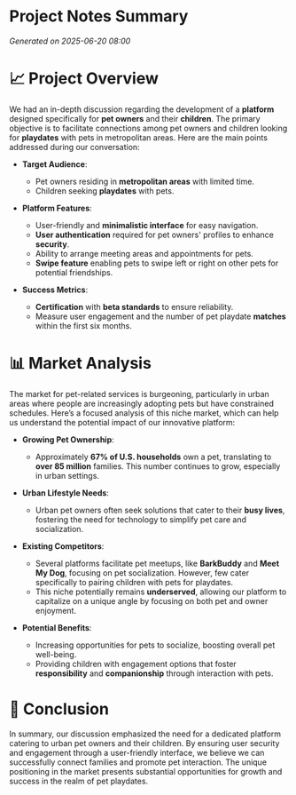 # Project Notes Summary

*Generated on 2025-06-20 08:00*

# 📈 **Project Overview**

We had an in-depth discussion regarding the development of a **platform** designed specifically for **pet owners** and their **children**. The primary objective is to facilitate connections among pet owners and children looking for **playdates** with pets in metropolitan areas. Here are the main points addressed during our conversation:

- **Target Audience**: 
  - Pet owners residing in **metropolitan areas** with limited time.
  - Children seeking **playdates** with pets. 
  
- **Platform Features**:
  - User-friendly and **minimalistic interface** for easy navigation.
  - **User authentication** required for pet owners' profiles to enhance **security**.
  - Ability to arrange meeting areas and appointments for pets.
  - **Swipe feature** enabling pets to swipe left or right on other pets for potential friendships.

- **Success Metrics**:
  - **Certification** with **beta standards** to ensure reliability.
  - Measure user engagement and the number of pet playdate **matches** within the first six months.
  
# 📊 **Market Analysis**

The market for pet-related services is burgeoning, particularly in urban areas where people are increasingly adopting pets but have constrained schedules. Here’s a focused analysis of this niche market, which can help us understand the potential impact of our innovative platform:

- **Growing Pet Ownership**: 
  - Approximately **67% of U.S. households** own a pet, translating to **over 85 million** families. This number continues to grow, especially in urban settings.
  
- **Urban Lifestyle Needs**:
  - Urban pet owners often seek solutions that cater to their **busy lives**, fostering the need for technology to simplify pet care and socialization.
  
- **Existing Competitors**:
  - Several platforms facilitate pet meetups, like **BarkBuddy** and **Meet My Dog**, focusing on pet socialization. However, few cater specifically to pairing children with pets for playdates.
  - This niche potentially remains **underserved**, allowing our platform to capitalize on a unique angle by focusing on both pet and owner enjoyment.

- **Potential Benefits**:
  - Increasing opportunities for pets to socialize, boosting overall pet well-being.
  - Providing children with engagement options that foster **responsibility** and **companionship** through interaction with pets.

# 🎯 **Conclusion**

In summary, our discussion emphasized the need for a dedicated platform catering to urban pet owners and their children. By ensuring user security and engagement through a user-friendly interface, we believe we can successfully connect families and promote pet interaction. The unique positioning in the market presents substantial opportunities for growth and success in the realm of pet playdates.